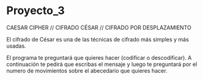 # Proyecto_3
CAESAR CIPHER // CIFRADO CÉSAR // CIFRADO POR DESPLAZAMIENTO

El cifrado de César es una de las técnicas de cifrado más simples y más usadas.

El programa te preguntará que quieres hacer (codificar o descodificar). A continuación te pedirá que escribas el mensaje y luego te preguntará por el numero de movimientos sobre el abecedario que quieres hacer. 
